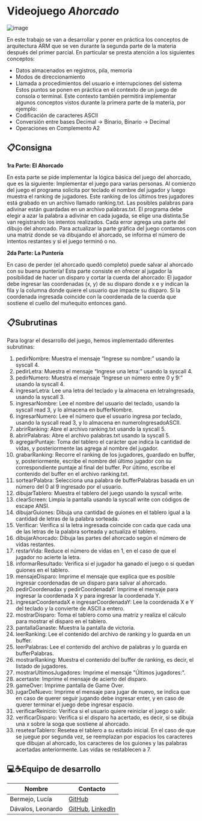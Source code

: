 # Videojuego _Ahorcado_

![image](https://github.com/user-attachments/assets/2365424f-f985-4d5c-ba23-38857a584ec1)


En este trabajo se van a desarrollar y poner en práctica los conceptos de arquitectura ARM que se ven durante la segunda parte de la materia después del primer parcial. En particular se presta atención a los siguientes conceptos:
- Datos almacenados en registros, pila, memoria
- Modos de direccionamiento
- Llamada a procedimientos del usuario e interrupciones del sistema
Estos puntos se ponen en práctica en el contexto de un juego de consola o terminal. Este contexto también permitirá implementar algunos conceptos vistos durante la primera parte de la materia, por ejemplo:
- Codificación de caracteres ASCII
- Conversión entre bases Decimal -> Binario, Binario -> Decimal
- Operaciones en Complemento A2

## 📋Consigna

**1ra Parte: El Ahorcado**

En esta parte se pide implementar la lógica básica del juego del ahorcado, que es la siguiente: Implementar el juego para varias personas. Al comienzo del juego el programa solicita por teclado el nombre del jugador y luego muestra el ranking de jugadores. Este ranking de los últimos tres jugadores está grabado en un archivo llamado ranking.txt.
Las posibles palabras para adivinar están guardadas en un archivo palabras.txt. El programa debe elegir a azar la palabra a adivinar en cada jugada, se elige una distinta.Se van registrando los intentos realizados. Cada error agrega una parte del dibujo del ahorcado. Para actualizar la parte gráfica del juego contamos con una matriz donde se va dibujando el ahorcado, se informa el número de intentos restantes y si el juego terminó o no.

**2da Parte: La Puntería**

En caso de perder (el ahorcado quedó completo) puede salvar al ahorcado con su buena puntería! Esta parte consiste en ofrecer al jugador la posibilidad de hacer un disparo y cortar la cuerda del ahorcado: El jugador debe ingresar las coordenadas (x, y) de su disparo donde x e y indican la fila y la columna donde quiere el usuario que impacte su disparo. Si la coordenada ingresada coincide con la coordenada de la cuerda que sostiene el cuello del muñequito entonces ganó.

## 📋Subrutinas

Para lograr el desarrollo del juego, hemos implementado diferentes subrutinas:
1. pedirNombre: Muestra el mensaje “Ingrese su nombre:” usando la syscall 4.
2. pedirLetra: Muestra el mensaje “Ingrese una letra:” usando la syscall 4.
3. pedirNumero: Muestra el mensaje “Ingrese un número entre 0 y 9:” usando la syscall 4.
4. ingresarLetra: Lee una letra del teclado y la almacena en letraIngresada, usando la syscall 3.
5. ingresarNombre: Lee el nombre del usuario del teclado, usando la syscall read 3, y lo almacena en bufferNombre.
6. ingresarNumero: Lee el número que el usuario ingresa por teclado, usando la syscall read 3, y lo almacena en numeroIngresadoASCII.
7. abrirRanking: Abre el archivo ranking.txt usando la syscall 5.
8. abrirPalabras: Abre el archivo palabras.txt usando la syscall 5.
9. agregarPuntaje: Toma del tablero el carácter que indica la cantidad de vidas, y posteriormente las agrega al nombre del jugador.
10. grabarRanking: Recorre el ranking de los jugadores, guardado en buffer, y, posteriormente, escribe el nombre del último jugador con su correspondiente puntaje al final del buffer. Por último, escribe el contenido del buffer en el archivo ranking.txt.
11. sortearPalabra: Selecciona una palabra de bufferPalabras basada en un número del 0 al 9 ingresado por el usuario.
12. dibujarTablero: Muestra el tablero del juego usando la syscall write.
13. clearScreen: Limpia la pantalla usando la syscall write con códigos de escape ANSI.
14. dibujarGuiones: Dibuja una cantidad de guiones en el tablero igual a la cantidad de letras de la palabra sorteada.
15. Verificar: Verifica si la letra ingresada coincide con cada que cada una de las letras de la palabra sorteada y actualiza el tablero.
16. dibujarAhorcado: Dibuja las partes del ahorcado según el número de vidas restantes.
17. restarVida: Reduce el número de vidas en 1, en el caso de que el jugador no acierte la letra.
18. informarResultado: Verifica si el jugador ha ganado el juego o si quedan guiones en el tablero.
19. mensajeDisparo: Imprime el mensaje que explica que es posible ingresar coordenadas de un disparo para salvar al ahorcado.
20. pedirCoordenadax y pedirCoordenadaY: Imprime el mensaje para ingresar la coordenada X y para ingresar la coordenada Y.
21. ingresarCoordenadaX e ingresarCoordenadaY: Lee la coordenada X e Y del teclado y la convierte de ASCII a entero.
22. mostrarDisparo: Toma el tablero como una matriz y realiza el cálculo para mostrar el disparo en el tablero.
23. pantallaGanaste: Muestra la pantalla de victoria.
24. leerRanking: Lee el contenido del archivo de ranking y lo guarda en un buffer.
25. leerPalabras: Lee el contenido del archivo de palabras y lo guarda en bufferPalabras.
26. mostrarRanking: Muestra el contenido del buffer de ranking, es decir, el listado de jugadores.
27. mostrarUltimosJugadores: Imprime el mensaje "Últimos jugadores:".
28. acertaste: Imprime el mensaje de acierto del disparo.
29. gameOver: Imprime pantalla de Game Over.
30. jugarDeNuevo: Imprime el mensaje para jugar de nuevo, se indica que en caso de querer seguir jugando debe ingresar enter, y en caso de querer terminar el juego debe ingresar espacio.
31. verificarReinicio: Verifica si el usuario quiere reiniciar el juego o salir.
32. verificarDisparo: Verifica si el disparo ha acertado, es decir, si se dibuja una x sobre la soga que sostiene al ahorcado.
33. resetearTablero: Resetea el tablero a su estado inicial. En el caso de que se juegue por segunda vez, se reemplazan por espacios los caracteres que dibujan al ahorcado, los caracteres de los guiones y las palabras acertadas anteriormente. Las vidas se restablecen a 7.


## 💻☕Equipo de desarrollo

|Nombre|Contacto|
|----|----|
|  Bermejo, Lucía | [GitHub](https://github.com/LuBermejo) | 
|  Dávalos, Leonardo | [GitHub](https://github.com/davaloslm), [LinkedIn](https://linkedin.com/in/leonardo-davalos) | 


